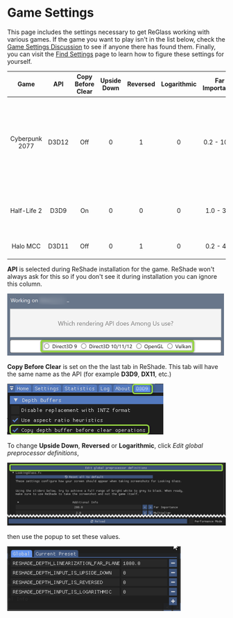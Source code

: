 # Game Settings
This page includes the settings necessary to get ReGlass working with various games. If the game you want to play isn't in the list below, check the [Game Settings Discussion][GameSettingsDisc] to see if anyone there has found them. Finally, you can visit the [Find Settings](FindSettings.md) page to learn how to figure these settings for yourself.


| Game | API | Copy Before Clear | Upside Down | Reversed | Logarithmic | Far Importance | Multiplier | Notes |
| :---:   | :-: | :-: | :-: | :-: | :-: | :-: | :-: | :-: |
| Cyberpunk 2077 | D3D12 | Off | 0 | 1 | 0 | 0.2 - 1000 | 0.1 - 200 | **Skylines:** Far Importance 800+, Multiplier 1-2. **Selfies:** Far Importance 0.1-0.5, Multiplier 50-200. |
| Half-Life 2 | D3D9 | On | 0 | 0 | 0 | 1.0 - 350 | 1.0 | Multiplier must be *exactly* 1.0 so not a lot of dynamic range. |
| Halo MCC | D3D11 | Off | 0 | 1 | 0 | 0.2 - 400 | 0.5 - 100 | Play offline with mods enabled. |

**API** is selected during ReShade installation for the game. ReShade won't always ask for this so if you don't see it during installation you can ignore this column.

<img src="Images/APISelection.png" width=500>

**Copy Before Clear** is set on the the last tab in ReShade. This tab will have the same name as the API (for example **D3D9**, **DX11**, etc.)

<img src="Images/CopyDepthBeforeClear.png">

To change **Upside Down**, **Reversed** or **Logarithmic**, click *Edit global preprocessor definitions*,

<img src="Images/PreProcButton.png" width=600>

then use the popup to set these values.

<img src="Images/GlobalSettings.png" width=400>

[GameSettingsDisc]: https://github.com/jbienz/ReGlass/discussions/2 "Games Setting Discussion"

